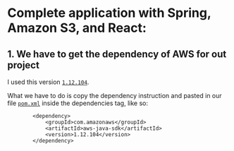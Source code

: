#  Complete application with Spring, Amazon S3, and React:

## 1. We have to get the dependency of AWS for out project

I used this version [`1.12.104`](https://mvnrepository.com/artifact/com.amazonaws/aws-java-sdk/1.12.104).

What we have to do is copy the dependency instruction and pasted in our file [`pom.xml`](demo/pom.xml) inside the dependencies tag, like so:

```
		<dependency>
			<groupId>com.amazonaws</groupId>
			<artifactId>aws-java-sdk</artifactId>
			<version>1.12.104</version>
		</dependency>

```
